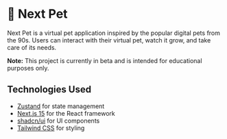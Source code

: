# 🐾 Next Pet

Next Pet is a virtual pet application inspired by the popular digital pets from the 90s. Users can interact with their virtual pet, watch it grow, and take care of its needs.

**Note:** This project is currently in beta and is intended for educational purposes only.

## Technologies Used

- [Zustand](https://github.com/pmndrs/zustand) for state management
- [Next.js 15](https://nextjs.org/) for the React framework
- [shadcn/ui](https://shadcn.dev/) for UI components
- [Tailwind CSS](https://tailwindcss.com/) for styling
